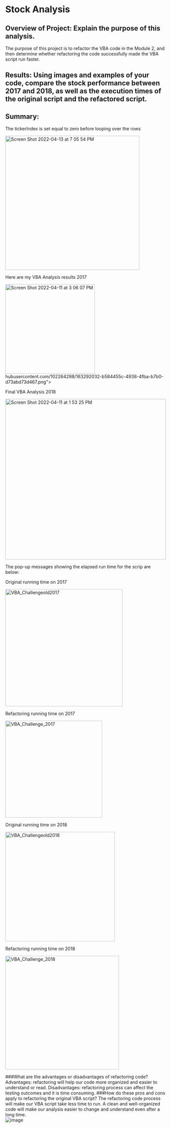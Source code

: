 # Stock Analysis
## Overview of Project: Explain the purpose of this analysis.
The purpose of this project is to refactor the VBA code in the Module 2, and then determine whether refactoring the code successfully made the VBA script run faster. 
## Results: Using images and examples of your code, compare the stock performance between 2017 and 2018, as well as the execution times of the original script and the refactored script.
## Summary:
The tickerIndex is set equal to zero before looping over the rows

<img width="421" alt="Screen Shot 2022-04-13 at 7 05 54 PM" src="https://user-images.githubusercontent.com/102264298/163292032-b584455c-4938-4fba-b7b0-d73abd73d467.png">

Here are my VBA Analysis results 2017

<img width="281" alt="Screen Shot 2022-04-11 at 3 06 07 PM" src="https://user-images.githubusercontent.com/102264298/163292733-ca85d74b-2677-4b7f-b17c-18ad1ffffc57.png">
hubusercontent.com/102264298/163292032-b584455c-4938-4fba-b7b0-d73abd73d467.png">

Final VBA Analysis 2018

<img width="504" alt="Screen Shot 2022-04-11 at 1 53 25 PM" src="https://user-images.githubusercontent.com/102264298/163292006-a14e5318-fc1e-4b5a-9dc1-fdff69d1129a.png">

The pop-up messages showing the elapsed run time for the scrip are below: 

Original running time on 2017

<img width="368" alt="VBA_Challengeold2017" src="https://user-images.githubusercontent.com/102264298/163291992-409080fc-27fe-4d78-8f74-9b1bada90fb3.png">

Refactoring running time on 2017
     
<img width="304" alt="VBA_Challenge_2017" src="https://user-images.githubusercontent.com/102264298/163291985-bfc4e157-1c66-4480-8b51-3017ad7e9b90.png">

Original running time on 2018

<img width="344" alt="VBA_Challengeold2018" src="https://user-images.githubusercontent.com/102264298/163291980-cd1b8479-3a46-49bd-8049-5c88b6e17388.png">

Refactoring running time on 2018

<img width="357" alt="VBA_Challenge_2018" src="https://user-images.githubusercontent.com/102264298/163291810-03ed84d6-5a2d-4c02-9461-021790995402.png">

###What are the advantages or disadvantages of refactoring code?
Advantages: refactoring will help our code more organized and easier to understand or read. 
Disadvantages: refactoring process can affect the testing outcomes and it is time consuming. 
###How do these pros and cons apply to refactoring the original VBA script?
The refactoring code process will make our VBA script take less time to run. A clean and well-organized code will make our analysis easier to change and understand even after a long time.  
![image](https://user-images.githubusercontent.com/102264298/163291715-85c6d427-289b-4226-b002-c18e3d9bdb13.png)

 
